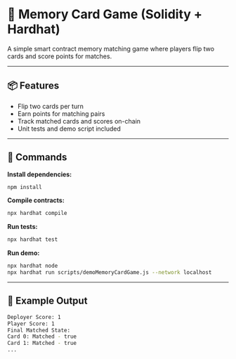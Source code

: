 # 🎴 Memory Card Game (Solidity + Hardhat)

A simple smart contract memory matching game where players flip two cards and score points for matches.

---

## 📦 Features

- Flip two cards per turn
- Earn points for matching pairs
- Track matched cards and scores on-chain
- Unit tests and demo script included

---

## 📂 Commands

**Install dependencies:**
```bash
npm install
```

**Compile contracts:**
```bash
npx hardhat compile
```

**Run tests:**
```bash
npx hardhat test
```

**Run demo:**
```bash
npx hardhat node
npx hardhat run scripts/demoMemoryCardGame.js --network localhost
```

---

## 📜 Example Output

```bash
Deployer Score: 1
Player Score: 1
Final Matched State:
Card 0: Matched - true
Card 1: Matched - true
...
```
